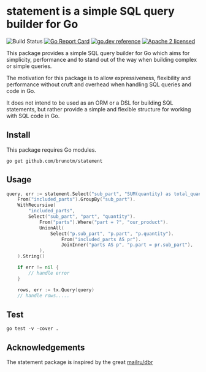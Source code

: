 # statement is a simple SQL query builder for Go

![Build Status](https://github.com/brunotm/statement/actions/workflows/test.yml/badge.svg)
[![Go Report Card](https://goreportcard.com/badge/brunotm/statement?cache=0)](https://goreportcard.com/report/brunotm/statement)
[![go.dev reference](https://img.shields.io/badge/go.dev-reference-007d9c?logo=go&logoColor=white&style=flat-square)](https://pkg.go.dev/github.com/brunotm/statement)
[![Apache 2 licensed](https://img.shields.io/badge/license-Apache2-blue.svg)](https://raw.githubusercontent.com/brunotm/statement/master/LICENSE)

This package provides a simple SQL query builder for Go which aims for simplicity, performance and to
stand out of the way when building complex or simple queries.

The motivation for this package is to allow expressiveness, flexibility and performance without cruft and overhead when handling SQL queries and code in Go.


It does not intend to be used as an ORM or a DSL for building SQL statements, but rather provide a simple and flexible structure for working with SQL code in Go.


## Install

This package requires Go modules.

```shell
go get github.com/brunotm/statement
```

## Usage

```go
query, err := statement.Select("sub_part", "SUM(quantity) as total_quantity").
	From("included_parts").GroupBy("sub_part").
	WithRecursive(
		"included_parts",
		Select("sub_part", "part", "quantity").
			From("parts").Where("part = ?", "our_product").
			UnionAll(
				Select("p.sub_part", "p.part", "p.quantity").
					From("included_parts AS pr").
					JoinInner("parts AS p", "p.part = pr.sub_part"),
			),
	).String()

	if err != nil {
		// handle error
	}

	rows, err := tx.Query(query)
	// handle rows.....
```

## Test

```shell
go test -v -cover .
```

## Acknowledgements
The statement package is inspired by the great [mailru/dbr](https://github.com/mailru/dbr)